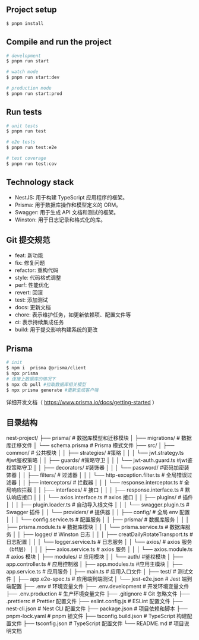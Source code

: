 ## Project setup

```bash
$ pnpm install
```

## Compile and run the project

```bash
# development
$ pnpm run start

# watch mode
$ pnpm run start:dev

# production mode
$ pnpm run start:prod
```

## Run tests

```bash
# unit tests
$ pnpm run test

# e2e tests
$ pnpm run test:e2e

# test coverage
$ pnpm run test:cov
```

## Technology stack

- NestJS: 用于构建 TypeScript 应用程序的框架。
- Prisma: 用于数据库操作和模型定义的 ORM。
- Swagger: 用于生成 API 文档和测试的框架。
- Winston: 用于日志记录和格式化的库。

## Git 提交规范

- feat: 新功能
- fix: 修复问题
- refactor: 重构代码
- style: 代码格式调整
- perf: 性能优化
- revert: 回滚
- test: 添加测试
- docs: 更新文档
- chore: 表示维护任务，如更新依赖项、配置文件等
- ci: 表示持续集成任务
- build: 用于提交影响构建系统的更改

## Prisma

```bash
# init
$ npm i  prisma @prisma/client
$ npx prisma
# 连接上数据库的情况下
$ npx db pull #拉取数据库相关模型
$ npx prisma generate #更新生成客户端
```

详细开发文档（ https://www.prisma.io/docs/getting-started ）

## 目录结构

nest-project/
├── prisma/ # 数据库模型和迁移模块
│ ├── migrations/ # 数据库迁移文件
│ └── schema.prisma # Prisma 模式文件
├── src/
│ ├── common/ # 公共模块
│ │ ├── strategies/ #策略
│ │ │ └── jwt.strategy.ts #jwt鉴权策略
│ │ ├── guards/ #策略守卫
│ │ │ └── jwt-auth.guard.ts #jwt鉴权策略守卫
│ │ ├── decorators/ #装饰器
│ │ │ └── password/ #密码加密装饰器
│ │ ├── filters/ # 过滤器
│ │ │ └── http-exception.filter.ts # 全局错误过滤器
│ │ ├── interceptors/ # 拦截器
│ │ │ └── response.interceptor.ts # 全局响应拦截
│ │ ├── interfaces/ # 接口
│ │ │ ├── response.interface.ts # 默认响应接口
│ │ │ └── axios.interface.ts # axios 接口
│ │ ├── plugins/ # 插件
│ │ │ ├── plugin.loader.ts # 自动导入根文件
│ │ │ └── swagger.plugin.ts # Swagger 插件
│ │ └── providers/ # 提供器
│ │ ├── config/ # 全局 env 配置
│ │ │ └── config.service.ts # 配置服务
│ │ ├── prisma/ # 数据库服务
│ │ │ ├── prisma.module.ts # 数据库模块
│ │ │ └── prisma.service.ts # 数据库服务
│ │ ├── logger/ # Winston 日志
│ │ │ ├── creatDailyRotateTransport.ts # 日志配置
│ │ │ └── logger.service.ts # 日志服务
│ │ └── axios/ # axios 服务（bff层）
│ │ │ ├── axios.service.ts # axios 服务
│ │ │ └── axios.module.ts # axios 模块
│ ├── modules/ # 应用模块
│ │ └── auth/ #鉴权模块
│ ├── app.controller.ts # 应用控制器
│ ├── app.modules.ts #应用主模块
│ ├── app.service.ts # 应用服务
│ ├── main.ts # 应用入口文件
│ ├── test/ # 测试文件
│ ├── app.e2e-spec.ts # 应用端到端测试
│ └── jest-e2e.json # Jest 端到端配置
├── .env # 环境变量文件
├── .env.development # 开发环境变量文件
├── .env.production # 生产环境变量文件
├── .gitignore # Git 忽略文件
├── .prettierrc # Prettier 配置文件
├── eslint.config.js # ESLint 配置文件
├── nest-cli.json # Nest CLI 配置文件
├── package.json # 项目依赖和脚本
├── pnpm-lock.yaml # pnpm 锁文件
├── tsconfig.build.json # TypeScript 构建配置文件
├── tsconfig.json # TypeScript 配置文件
└── README.md # 项目说明文档
